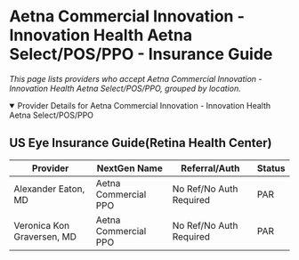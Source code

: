 # Aetna Commercial Innovation - Innovation Health Aetna Select/POS/PPO - Insurance Guide

*This page lists providers who accept Aetna Commercial Innovation - Innovation Health Aetna Select/POS/PPO, grouped by location.*

<details open><summary>Provider Details for Aetna Commercial Innovation - Innovation Health Aetna Select/POS/PPO</summary>

## US Eye Insurance Guide(Retina Health Center)

| Provider | NextGen Name | Referral/Auth | Status |
|----------|-------------|--------------|--------|
| Alexander Eaton, MD | Aetna Commercial PPO | No Ref/No Auth Required | PAR |
| Veronica Kon Graversen, MD | Aetna Commercial PPO | No Ref/No Auth Required | PAR |

</details>

